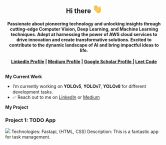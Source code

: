 <div align="center">
<h2> Hi there <img src="https://github.com/ABSphreak/ABSphreak/blob/master/gifs/Hi.gif" width="30px"></h2>
<h4>Passionate about pioneering technology and unlocking insights through cutting-edge Computer Vision, Deep Learning, and Machine Learning techniques. Adept at harnessing the power of AWS cloud services to drive innovation and create transformative solutions. Excited to contribute to the dynamic landscape of AI and bring impactful ideas to life.</h4>
<b><a href = "https://www.linkedin.com/in/gopalkatariya44/">LinkedIn Profile</a> | <a href= "https://medium.com/@gopalkatariya">Medium Profile</a> | <a href="#"> Google Scholar Profile </a> | <a href="https://leetcode.com/katariyagopal44/"> Leet Code </a></b><br><br>
</div>



<b> **My Current Work**</b>
- I’m currently working on 𝐘𝐎𝐋𝐎𝐯𝟓, 𝐘𝐎𝐋𝐎𝐯𝟕, 𝐘𝐎𝐋𝐎𝐯𝟖 for different development tasks.
- ✅ Reach out to me on <a href = "https://www.linkedin.com/in/gopalkatariya44/">LinkedIn</a> or <a href= "https://medium.com/@gopalkatariya">Medium</a>

<b> **My Project**</b>
### Project 1: TODO App
<a href="https://github.com/gopalkatariya44/fastapi-todo"><img src="https://github.com/gopalkatariya44/fastapi-todo/blob/todo/ss/home.png?raw=true" height="200"></a>
Technologies: Fastapi, (HTML, CSS)
Description: This is a fantastic app for task management.
